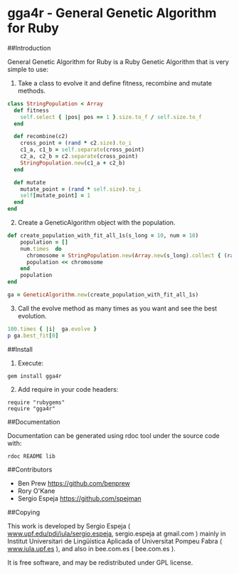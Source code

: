 # gga4r - General Genetic Algorithm for Ruby

##Introduction

General Genetic Algorithm for Ruby is a Ruby Genetic Algorithm that is very simple to use:

1) Take a class to evolve it and define fitness, recombine and mutate methods.

```ruby
class StringPopulation < Array
  def fitness
    self.select { |pos| pos == 1 }.size.to_f / self.size.to_f
  end

  def recombine(c2)
    cross_point = (rand * c2.size).to_i
    c1_a, c1_b = self.separate(cross_point)
    c2_a, c2_b = c2.separate(cross_point)
    StringPopulation.new(c1_a + c2_b)
  end

  def mutate
    mutate_point = (rand * self.size).to_i
    self[mutate_point] = 1
  end
end
```

2) Create a GeneticAlgorithm object with the population.

```ruby
def create_population_with_fit_all_1s(s_long = 10, num = 10)
    population = []
    num.times  do
      chromosome = StringPopulation.new(Array.new(s_long).collect { (rand > 0.2) ? 0:1 })
      population << chromosome
    end
    population
end

ga = GeneticAlgorithm.new(create_population_with_fit_all_1s)
```

3) Call the evolve method as many times as you want and see the best evolution.

```ruby
100.times { |i|  ga.evolve }
p ga.best_fit[0]
```

##Install

1. Execute:
```
gem install gga4r
```

2. Add require in your code headers:
```
require "rubygems"
require "gga4r"
```

##Documentation

Documentation can be generated using rdoc tool under the source code with:
```
rdoc README lib
```

##Contributors

- Ben Prew https://github.com/benprew
- Rory O'Kane
- Sergio Espeja https://github.com/spejman


##Copying

This work is developed by Sergio Espeja ( www.upf.edu/pdi/iula/sergio.espeja, sergio.espeja at gmail.com )
mainly in Institut Universitari de Lingüística Aplicada of Universitat Pompeu Fabra ( www.iula.upf.es ),
and also in bee.com.es ( bee.com.es ).

It is free software, and may be redistributed under GPL license.



